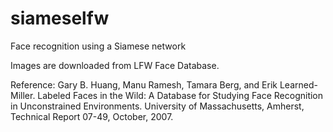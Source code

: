 # siameselfw
Face recognition using a Siamese network

Images are downloaded from LFW Face Database.

Reference:
Gary B. Huang, Manu Ramesh, Tamara Berg, and Erik Learned-Miller. 
Labeled Faces in the Wild: A Database for Studying Face Recognition in Unconstrained Environments.
University of Massachusetts, Amherst, Technical Report 07-49, October, 2007.

